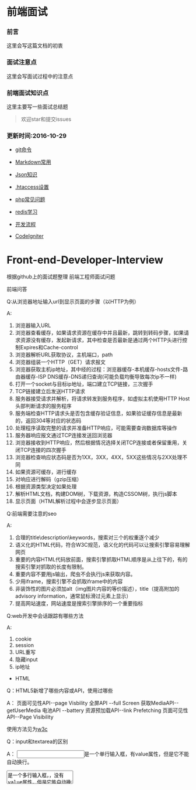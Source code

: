 # 前端面试

###  前言

这里会写这篇文档的初衷

###  面试注意点

这里会写面试过程中的注意点


###  前端面试知识点

这里主要写一些面试总结题


> 欢迎star和提交issues

###  更新时间:2016-10-29



- [git命令](https://github.com/junhey/studyNotes/blob/master/Front-end/Markdown.md)

- [Markdown常用](https://github.com/junhey/studyNotes/blob/master/Front-end/Markdown.md)

- [Json知识](https://github.com/junhey/studyNotes/blob/master/Front-end/JSON.md)


- [.htaccess设置](https://github.com/junhey/studyNotes/blob/master/PHP/htaccess.md)

- [php常见问题](https://github.com/junhey/studyNotes/blob/master/PHP/php.md)

- [redis学习](https://github.com/junhey/studyNotes/blob/master/PHP/Redis.md)


- [开发流程](https://github.com/junhey/studyNotes/blob/master/PHP/Development_process.md)

- [CodeIgniter](https://github.com/junhey/studyNotes/blob/master/PHP/CodeIgniter.md)


# Front-end-Developer-Interview

根据github上的面试题整理 ​前端工程师面试问题

前端问答

Q:从浏览器地址输入url到显示页面的步骤（以HTTP为例）

A:
1. 浏览器输入URL
2. 浏览器查看缓存，如果请求资源在缓存中并且最新，跳转到转码步骤，如果请求资源没有缓存，发起新请求，其中检查是否最新是通过两个HTTP头进行控制Expires和Cache-control
3. 浏览器解析URL获取协议，主机端口，path
4. 浏览器组装一个HTTP（GET）请求报文
5. 浏览器获取主机ip地址，其中经的过程：浏览器缓存-本机缓存-hosts文件-路由器缓存-ISP DNS缓存-DNS递归查询(可能负载均衡导致每次ip不一样)
6. 打开一个socket与目标ip地址，端口建立TCP链接，三次握手
7. TCP链接建立后发送HTTP请求
8. 服务器接受请求并解析，将请求转发到服务程序，如虚拟主机使用HTTP Host头部判断请求的服务程序
9. 服务端检查HTTP请求头是否包含缓存验证信息，如果验证缓存信息是最新的，返回304等对应的状态码
10. 处理程序读取完整的请求并准备HTTP响应，可能需要查询数据库等操作
11. 服务器响应报文通过TCP连接发送回浏览器
12. 浏览器接收到HTTP响应，然后根据情况选择关闭TCP连接或者保留重用，关闭TCP连接的四次握手
13. 浏览器检查响应状态码是否为1XX，3XX，4XX，5XX这些情况与2XX处理不同
14. 如果资源可缓存，进行缓存
15. 对响应进行解码（gzip压缩）
16. 根据资源类型决定如果处理
17. 解析HTML文档，构建DOM树，下载资源，构造CSSOM树，执行js脚本
18. 显示页面（HTML解析过程中会逐步显示页面）


Q:前端需要注意的seo

A:
1. 合理的title\description\keywords，搜索对三个的权重逐个减少
2. 语义化的HTML代码，符合W3C规范，语义化的代码可以让搜索引擎容易理解网页
3. 重要的内容HTML代码放前面，搜索引擎抓取HTML顺序是从上往下的，有的搜索引擎对抓取的长度有限制。
4. 重要内容不要用js输出，爬虫不会执行js来获取内容。
5. 少用iframe，搜索引擎不会抓取iframe中的内容
6. 非装饰性的图片必须加alt（img图片内容的等价描述），title（提高附加的advisory information，通常鼠标滑过元素上显示）
7. 提高网站速度，网站速度是搜索引擎排序的一个重要指标

Q:web开发中会话跟踪有哪些方法

A:
1. cookie
2. session
3. URL重写
4. 隐藏input
5. ip地址

- HTML

Q：HTML5新增了哪些内容或API，使用过哪些

A：
页面可见性API--page Visbility
全屏API --full Screen
获取MediaAPI--getUserMedia
电池API --battery
资源预加载API--link Prefetching
页面可见性API--Page Visibility 

使用方法见为[w3c](https://www.w3.org)

Q：input和textarea的区别

A：
<input>是一个单行输入框，有value属性，但是它不能自动换行。
<textarea>是一个多行输入框，，没有value属性，但是它能自动换行。

Q：用一个div模拟textarea的实现

A：
使用contenteditable标签，设置contenteditable=“true"
contenteditable属性兼容所有浏览器（IE6之前的版本是否兼容未测试）

Q：移动设备忽略将页面中的数字识别为电话号码的方法
A：<meta name="format-detection" content="telephone=no">

- CSS

Q：左右布局：左边定宽、右边自适应，不少于3种方法

A：
1、固定宽度区浮动，自适应区不设宽度而设置margin
2、固定宽度区使用绝对定位，自适应区仍然设置margin
3、对自适应宽度区同时使用margin和left



Q：CSS3用过哪些新特性

A：
CSS3 选择器（Selector）
@Font-face 特性、
Word-wrap & Text-overflow 样式
Text-decoration
多列布局（multi-column layout）
边框和颜色，颜色支持透明度（color, border）
渐变效果（Gradient）
阴影（Shadow）和反射（Reflect）效果
盒子模型
Transitions, Transforms 和 Animation

Q：BFC、IFC
A：
BFC(Block formatting context)直译为"块级格式化上下文"。它是一个独立的渲染区域，只有Block-level box参与， 它规定了内部的Block-level Box如何布局，并且与这个区域外部毫不相干。

BFC布局规则：
内部的Box会在垂直方向，一个接一个地放置。
Box垂直方向的距离由margin决定。属于同一个BFC的两个相邻Box的margin会发生重叠
每个元素的margin box的左边， 与包含块border box的左边相接触(对于从左往右的格式化，否则相反)。即使存在浮动也是如此。
BFC的区域不会与float box重叠。
BFC就是页面上的一个隔离的独立容器，容器里面的子元素不会影响到外面的元素。反之也如此。
计算BFC的高度时，浮动元素也参与计算

哪些元素会生成BFC?
根元素
float属性不为none
position为absolute或fixed
display为inline-block, table-cell, table-caption, flex, inline-flex
overflow不为visible

Q：对栅格的理解

A：
栅格系统能自动根据当前设备的屏幕分辨率，横向分配出等宽的单元格，可以做到移动自适应。

Q：水平居中，垂直居中的实现方式
A：
1. margin:0 auto
2. 绝对定位，left为50%，定宽，margin-left为负宽度的一半
3. 改变块级元素的display为inline类型，然后设置text-align:center来实现居中效果

Q：1像素边框的问题

A：
1. 最简单的解决办法，就是用图片做边框，只是修改颜色不太方便。
2. transform:scale 使用伪类 :after 或者 :before 创建 1px 的边框，然后通过 media 适配不同的设备像素比，然后调整缩放比例，从而实现一像素边框
3. viewport  网页的内容都渲染在 viewport 上，所以设备像素比的差异，直接影响的也是 viewport 的大小通过 js 获取到设备像素比，然后动态添加 <meta> 标签 

- JavaScript
Q：前端安全问题：CSRF和XSS
A：


Q：项目中使用过哪些优化方法
A：

Q：优化中会提到缓存的问题，问：静态资源或者接口等如何做缓存优化
A：

Q：页面DOM节点太多，会出现什么问题？如何优化？
A：

Q：图片懒加载
A：

Q：实现页面加载进度条
A：

Q：事件委托
A：

Q：实现extend函数
A：

Q：为什么会有跨域问题及其解决方式
A：

Q：jsonp原理、postMessage原理
A：


Q：实现拖拽功能，比如把5个兄弟节点中的最后一个节点拖拽到节点1和节点2之间
A：

Q：动画：setTimeout何时执行，requestAnimationFrame的优点
A：

Q：手写parseInt的实现：要求简单一些，把字符串型的数字转化为真正的数字即可，但不能使用JS原生的字符串转数字的API，比如Number()
A：

Q：编写分页器组件的时候，为了减少服务端查询次数，点击“下一页”怎样能确保还有数据可以加载（请求数据不会为空）？
A：

Q：ES6新增了哪些特性，使用过哪些，也有当场看代码说输出结果的
A：

Q：require.js的实现原理（如果使用过webpack，进一步会问，两者打包的异同及优缺点）
A：


Q：promise的实现原理，进一步会问async、await是否使用过
A：


Q：JS模块化的实践
A：

Q：实现gulp的功能
A：

Q：使用前端框架（angular/vue/react）带来哪些好处，相对于使用jQuery
A：

Q：vue双向数据绑定的实现
A：
VueJS 则使用 ES5 提供的 Object.defineProperty() 方法，监控对数据的操作，从而可以自动触发数据同步。并且，由于是在不同的数据上触发同步，可以精确的将变更发送给绑定的视图，而不是对所有的数据都执行一次检测。
数据与视图的绑定与同步，最终体现在对数据的读写处理过程中，也就是 Object.defineProperty() 定义的数据 set、get 函数中

Object.defineProperty()

语法：
Object.defineProperty(obj, prop, descriptor)

参数说明：
obj：必需。目标对象
prop：必需。需定义或修改的属性的名字
descriptor：必需。目标属性所拥有的特性

返回值：
传入函数的对象。即第一个参数obj

设置的特性总结：
value: 设置属性的值
writable: 值是否可以重写。true | false
enumerable: 目标属性是否可以被枚举。true | false
configurable: 目标属性是否可以被删除或是否可以再次修改特性 true | false

Q：单页应用，如何实现其路由功能
A：




Q：Vue.js与其他框架的区别？

A：
1.与angularjs的区别
相同点：
都支持指令：内置指令和自定义指令。
都支持过滤器：内置过滤器和自定义过滤器。
都支持双向数据绑定。
都不支持低端浏览器。
不同点：
1.AngularJS的学习成本高，比如增加了Dependency Injection特性，而Vue.js本身提供的API都比较简单、直观。
2.在性能上，AngularJS依赖对数据做脏检查，所以Watcher越多越慢。
Vue.js使用基于依赖追踪的观察并且使用异步队列更新。所有的数据都是独立触发的。
对于庞大的应用来说，这个优化差异还是比较明显的。
2.与React的区别
相同点：
react采用特殊的JSX语法，Vue.js在组件开发中也推崇编写.vue特殊文件格式，对文件内容都有一些约定，两者都需要编译后使用。
中心思想相同：一切都是组件，组件实例之间可以嵌套。
都提供合理的钩子函数，可以让开发者定制化地去处理需求。
都不内置列数AJAX，Route等功能到核心包，而是以插件的方式加载。
在组件开发中都支持mixins的特性。
不同点：
React依赖Virtual DOM,而Vue.js使用的是DOM模板。React采用的Virtual DOM会对渲染出来的结果做脏检查。
Vue.js在模板中提供了指令，过滤器等，可以非常方便，快捷地操作DOM。


正在更新中...
欢迎star